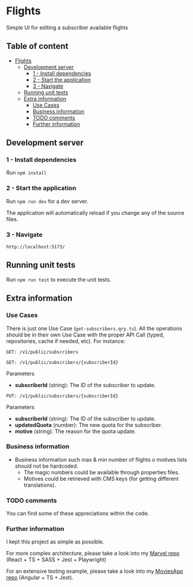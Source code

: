 # Flights

Simple UI for editing a subscriber available flights

## Table of content

- [Flights](#flights)
  * [Development server](#development-server)
    + [1 - Install dependencies](#1---install-dependencies)
    + [2 - Start the application](#2---start-the-application)
    + [3 - Navigate](#3---navigate)
  * [Running unit tests](#running-unit-tests)
  * [Extra information](#extra-information)
    + [Use Cases](#use-cases)
    + [Business information](#business-information)
    + [TODO comments](#todo-comments)
    + [Further information](#further-information)

## Development server

### 1 - Install dependencies

Run `npm install`

### 2 - Start the application

Run `npm run dev` for a dev server.

The application will automatically reload if you change any of the source files.

### 3 - Navigate

`http://localhost:5173/`


## Running unit tests

Run `npm run test` to execute the unit tests.

## Extra information

### Use Cases

There is just one Use Case (`get-subscribers.qry.ts`).
All the operations should be in their own Use Case with the proper API Call (typed, repositories, cache if needed, etc).
For instance:

`GET: /v1/public/subscribers`

`GET: /v1/public/subscribers/{subscriberId}`

Parameters
  - **subscriberId** (string): The ID of the subscriber to update.
  
`PUT: /v1/public/subscribers/{subscriberId}`

Parameters

- **subscriberId** (string): The ID of the subscriber to update.
- **updatedQuota** (number): The new quota for the subscriber.
- **motive** (string): The reason for the quota update.

### Business information

- Business information such max & min number of flights o motives lists should not be hardcoded. 
   - The magic numbers could be available through properties files.
   - Motives could be retrieved with CMS keys (for getting different translations).

### TODO comments

You can find some of these appreciations within the code.


### Further information

I kept this project as simple as possible.

For more complex architecture, please take a look into my [Marvel repo](https://github.com/v4n3ss4ms/marvel/) (React + TS + SASS +  Jest + Playwright)

For an extensive testing example, please take a look into my [MoviesApp repo](https://github.com/v4n3ss4ms/moviesApp) (Angular + TS + Jest).
